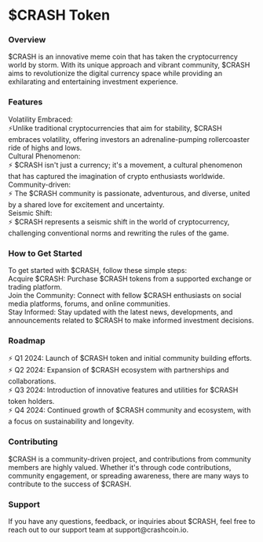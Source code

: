 <h1>$CRASH Token</h1>

<h3>Overview</h3>
$CRASH is an innovative meme coin that has taken the cryptocurrency world by storm. With its unique approach and vibrant community, $CRASH aims to revolutionize the digital currency space while providing an exhilarating and entertaining investment experience.

<h3>Features</h3>
Volatility Embraced: <br>
⚡Unlike traditional cryptocurrencies that aim for stability, $CRASH embraces volatility, offering investors an adrenaline-pumping rollercoaster ride of highs and lows.  <br>
Cultural Phenomenon: <br>
⚡ $CRASH isn't just a currency; it's a movement, a cultural phenomenon that has captured the imagination of crypto enthusiasts worldwide.  <br>
Community-driven: <br>
⚡ The $CRASH community is passionate, adventurous, and diverse, united by a shared love for excitement and uncertainty.  <br>
Seismic Shift: <br>
⚡ $CRASH represents a seismic shift in the world of cryptocurrency, challenging conventional norms and rewriting the rules of the game. <br>

<h3>How to Get Started</h3>
To get started with $CRASH, follow these simple steps:  <br>
Acquire $CRASH: Purchase $CRASH tokens from a supported exchange or trading platform. <br>  
Join the Community: Connect with fellow $CRASH enthusiasts on social media platforms, forums, and online communities.  <br>  
Stay Informed: Stay updated with the latest news, developments, and announcements related to $CRASH to make informed investment decisions.  <br>  

<h3>Roadmap</h3>
⚡ Q1 2024: Launch of $CRASH token and initial community building efforts.  <br> 
⚡ Q2 2024: Expansion of $CRASH ecosystem with partnerships and collaborations.  <br> 
⚡ Q3 2024: Introduction of innovative features and utilities for $CRASH token holders.  <br>  
⚡ Q4 2024: Continued growth of $CRASH community and ecosystem, with a focus on sustainability and longevity.  <br>  

<h3>Contributing</h3>
$CRASH is a community-driven project, and contributions from community members are highly valued. Whether it's through code contributions, community engagement, or spreading awareness, there are many ways to contribute to the success of $CRASH.

<h3>Support</h3>
If you have any questions, feedback, or inquiries about $CRASH, feel free to reach out to our support team at support@crashcoin.io.
